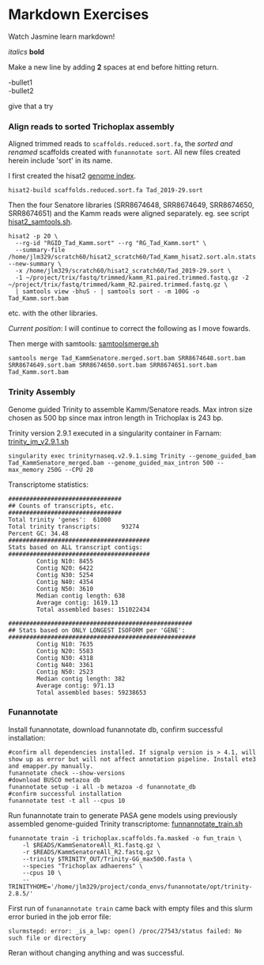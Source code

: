 Markdown Exercises
=========================
Watch Jasmine learn markdown!

*italics*
**bold**

Make a new line by adding **2** spaces at end before hitting return.

-bullet1  
-bullet2  


give that a try  



### Align reads to sorted Trichoplax assembly  
Aligned trimmed reads to ```scaffolds.reduced.sort.fa```, the _sorted and renamed_ scaffolds created with ```funannotate sort```. All new files created herein include 'sort' in its name.   

I first created the hisat2 [genome index](./hisat2_gen_index.sh).  
```  
hisat2-build scaffolds.reduced.sort.fa Tad_2019-29.sort  
```  
Then the four Senatore libraries (SRR8674648, SRR8674649, SRR8674650, SRR8674651) and the Kamm reads were aligned separately. eg. see script [hisat2_samtools.sh](./hisat2_samtools.sh).   

```   
hisat2 -p 20 \
  --rg-id "RGID_Tad_Kamm.sort" --rg "RG_Tad_Kamm.sort" \
  --summary-file /home/jlm329/scratch60/hisat2_scratch60/Tad_Kamm_hisat2.sort.aln.stats --new-summary \
  -x /home/jlm329/scratch60/hisat2_scratch60/Tad_2019-29.sort \
  -1 ~/project/trix/fastq/trimmed/kamm_R1.paired.trimmed.fastq.gz -2 ~/project/trix/fastq/trimmed/kamm_R2.paired.trimmed.fastq.gz \
  | samtools view -bhuS - | samtools sort - -m 100G -o Tad_Kamm.sort.bam  
```  
etc. with the other libraries.  

_Current position_: I will continue to correct the following as I move fowards.   

Then merge with samtools: [samtoolsmerge.sh](./samtoolsmerge)  
```  
samtools merge Tad_KammSenatore.merged.sort.bam SRR8674648.sort.bam SRR8674649.sort.bam SRR8674650.sort.bam SRR8674651.sort.bam Tad_Kamm.sort.bam
```  

### Trinity Assembly  
Genome guided Trinity to assemble Kamm/Senatore reads. Max intron size chosen as 500 bp since max intron length in Trichoplax is 243 bp.    

Trinity version 2.9.1 executed in a singularity container in Farnam: [trinity_jm_v2.9.1.sh](./trinity_jm_v2.9.1)    
```  
singularity exec trinityrnaseq.v2.9.1.simg Trinity --genome_guided_bam Tad_KammSenatore_merged.bam --genome_guided_max_intron 500 --max_memory 250G --CPU 20  
```   

Transcriptome statistics:  
```  
################################
## Counts of transcripts, etc.
################################
Total trinity 'genes':  61000
Total trinity transcripts:      93274
Percent GC: 34.48
########################################
Stats based on ALL transcript contigs:
########################################
        Contig N10: 8455
        Contig N20: 6422
        Contig N30: 5254
        Contig N40: 4354
        Contig N50: 3610
        Median contig length: 638
        Average contig: 1619.13
        Total assembled bases: 151022434

####################################################
## Stats based on ONLY LONGEST ISOFORM per 'GENE':
#####################################################
        Contig N10: 7635
        Contig N20: 5583
        Contig N30: 4318
        Contig N40: 3361
        Contig N50: 2523
        Median contig length: 382
        Average contig: 971.13
        Total assembled bases: 59238653
``` 
### Funannotate  
Install funannotate, download funannotate db, confirm successful installation:  
```  
#confirm all dependencies installed. If signalp version is > 4.1, will show up as error but will not affect annotation pipeline. Install ete3 and emapper.py manually.  
funannotate check --show-versions  
#download BUSCO metazoa db
funannotate setup -i all -b metazoa -d funannotate_db  
#confirm successful installation  
funannotate test -t all --cpus 10  
```  
Run funannotate train to generate PASA gene models using previously assembled genome-guided Trinity transcriptome: [funnannotate_train.sh](./funannotate_train.sh)  
```  
funannotate train -i trichoplax.scaffolds.fa.masked -o fun_train \
    -l $READS/KammSenatoreAll_R1.fastq.gz \
    -r $READS/KammSenatoreAll_R2.fastq.gz \
    --trinity $TRINITY_OUT/Trinity-GG_max500.fasta \
    --species "Trichoplax adhaerens" \
    --cpus 10 \
    --TRINITYHOME='/home/jlm329/project/conda_envs/funannotate/opt/trinity-2.8.5/'
  ```  

First run of ```funanannotate train``` came back with empty files and this slurm error  buried in the job error file:    
```  
slurmstepd: error: _is_a_lwp: open() /proc/27543/status failed: No such file or directory  
```
Reran without changing anything and was successful.  



###
